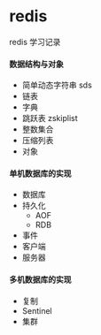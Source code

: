 # redis
redis 学习记录
#### 数据结构与对象
* 简单动态字符串 sds
* 链表
* 字典
* 跳跃表 zskiplist
* 整数集合
* 压缩列表
* 对象
#### 单机数据库的实现
* 数据库
* 持久化
    * AOF
    * RDB
* 事件
* 客户端
* 服务器
#### 多机数据库的实现
* 复制
* Sentinel
* 集群
